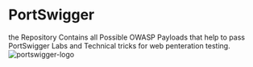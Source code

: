 # PortSwigger
the Repository Contains all Possible OWASP Payloads that help to pass PortSwigger Labs and Technical tricks for web penteration testing.  
![portswigger-logo](https://user-images.githubusercontent.com/49518491/160257498-82962041-fe21-4882-b8df-4975b2146930.svg)
